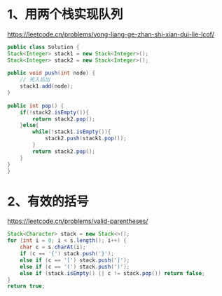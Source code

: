 # 1、用两个栈实现队列
https://leetcode.cn/problems/yong-liang-ge-zhan-shi-xian-dui-lie-lcof/

```java
public class Solution {
Stack<Integer> stack1 = new Stack<Integer>();  
Stack<Integer> stack2 = new Stack<Integer>();  
  
public void push(int node) {  
    // 先入后出  
    stack1.add(node);  
}  
  
public int pop() {  
    if(!stack2.isEmpty()){  
        return stack2.pop();  
    }else{  
        while(!stack1.isEmpty()){  
            stack2.push(stack1.pop());  
        }  
        return stack2.pop();  
    }  
}
}
```

# 2、有效的括号

https://leetcode.cn/problems/valid-parentheses/

```java
Stack<Character> stack = new Stack<>();  
for (int i = 0; i < s.length(); i++) {  
    char c = s.charAt(i);  
    if (c == '{') stack.push('}');  
    else if (c == '[') stack.push(']');  
    else if (c == '(') stack.push(')');  
    else if (stack.isEmpty() || c != stack.pop()) return false;  
}  
return true;
```

